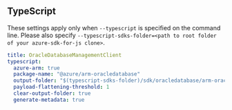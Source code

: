 ## TypeScript

These settings apply only when `--typescript` is specified on the command line.
Please also specify `--typescript-sdks-folder=<path to root folder of your azure-sdk-for-js clone>`.

``` yaml $(typescript)
title: OracleDatabaseManagementClient
typescript:
  azure-arm: true
  package-name: "@azure/arm-oracledatabase"
  output-folder: "$(typescript-sdks-folder)/sdk/oracledatabase/arm-oracledatabase"
  payload-flattening-threshold: 1
  clear-output-folder: true
  generate-metadata: true
```
